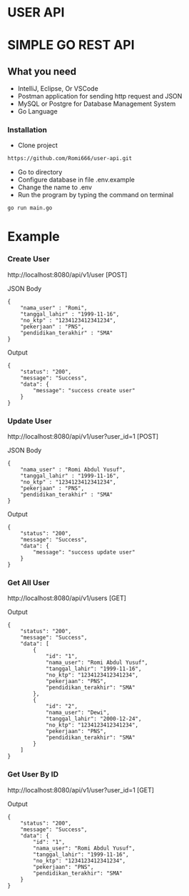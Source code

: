 # USER API

# SIMPLE GO REST API

## What you need
- IntelliJ, Eclipse, Or VSCode
- Postman application for sending http request and JSON
- MySQL or Postgre for Database Management System
- Go Language

### Installation
- Clone project
```sh
https://github.com/Romi666/user-api.git
```

- Go to directory
- Configure database in file .env.example
- Change the name to .env
- Run the program by typing the command on terminal
```sh
go run main.go
```


# Example
### Create User

http://localhost:8080/api/v1/user [POST]

JSON Body

```
{
    "nama_user" : "Romi",
    "tanggal_lahir" : "1999-11-16",
    "no_ktp" : "1234123412341234",
    "pekerjaan" : "PNS",
    "pendidikan_terakhir" : "SMA"
}
```

Output

```
{
    "status": "200",
    "message": "Success",
    "data": {
        "message": "success create user"
    }
}
```

### Update User

http://localhost:8080/api/v1/user?user_id=1 [POST]

JSON Body

```
{
    "nama_user" : "Romi Abdul Yusuf",
    "tanggal_lahir" : "1999-11-16",
    "no_ktp" : "1234123412341234",
    "pekerjaan" : "PNS",
    "pendidikan_terakhir" : "SMA"
}
```

Output

```
{
    "status": "200",
    "message": "Success",
    "data": {
        "message": "success update user"
    }
}
```

### Get All User

http://localhost:8080/api/v1/users [GET]

Output
```
{
    "status": "200",
    "message": "Success",
    "data": [
        {
            "id": "1",
            "nama_user": "Romi Abdul Yusuf",
            "tanggal_lahir": "1999-11-16",
            "no_ktp": "1234123412341234",
            "pekerjaan": "PNS",
            "pendidikan_terakhir": "SMA"
        },
        {
            "id": "2",
            "nama_user": "Dewi",
            "tanggal_lahir": "2000-12-24",
            "no_ktp": "1234123412341234",
            "pekerjaan": "PNS",
            "pendidikan_terakhir": "SMA"
        }
    ]
}
```

### Get User By ID

http://localhost:8080/api/v1/user?user_id=1 [GET]

Output

```
{
    "status": "200",
    "message": "Success",
    "data": {
        "id": "1",
        "nama_user": "Romi Abdul Yusuf",
        "tanggal_lahir": "1999-11-16",
        "no_ktp": "1234123412341234",
        "pekerjaan": "PNS",
        "pendidikan_terakhir": "SMA"
    }
}
```
